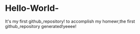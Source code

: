 # Hello-World-
It's my first github_repository!
to accomplish my homewr,the first github_repository generated!yeeee!
